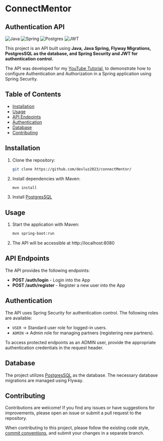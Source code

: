 # ConnectMentor

## Authentication API

![Java](https://img.shields.io/badge/java-%23ED8B00.svg?style=for-the-badge&logo=openjdk&logoColor=white)
![Spring](https://img.shields.io/badge/spring-%236DB33F.svg?style=for-the-badge&logo=spring&logoColor=white)
![Postgres](https://img.shields.io/badge/postgres-%23316192.svg?style=for-the-badge&logo=postgresql&logoColor=white)
![JWT](https://img.shields.io/badge/JWT-black?style=for-the-badge&logo=JSON%20web%20tokens)

This project is an API built using **Java, Java Spring, Flyway Migrations, PostgresSQL as the database, and Spring Security and JWT for authentication control.**

The API was developed for my [YouTube Tutorial](https://www.youtube.com/watch?v=5w-YCcOjPD0), to demonstrate how to configure Authentication and Authorization in a Spring application using Spring Security.

## Table of Contents

- [Installation](#installation)
- [Usage](#usage)
- [API Endpoints](#api-endpoints)
- [Authentication](#authentication)
- [Database](#database)
- [Contributing](#contributing)

## Installation

1. Clone the repository:

    ```bash
    git clone https://github.com/devluz2023/connectMentor/
    ```

2. Install dependencies with Maven:

    ```bash
    mvn install
    ```

3. Install [PostgresSQL](https://www.postgresql.org/)

## Usage

1. Start the application with Maven:

    ```bash
    mvn spring-boot:run
    ```

2. The API will be accessible at http://localhost:8080

## API Endpoints

The API provides the following endpoints:

- **POST /auth/login** - Login into the App
- **POST /auth/register** - Register a new user into the App

## Authentication

The API uses Spring Security for authentication control. The following roles are available:

- `USER` -> Standard user role for logged-in users.
- `ADMIN` -> Admin role for managing partners (registering new partners).

To access protected endpoints as an ADMIN user, provide the appropriate authentication credentials in the request header.

## Database

The project utilizes [PostgresSQL](https://www.postgresql.org/) as the database. The necessary database migrations are managed using Flyway.

## Contributing

Contributions are welcome! If you find any issues or have suggestions for improvements, please open an issue or submit a pull request to the repository.

When contributing to this project, please follow the existing code style, [commit conventions](https://www.conventionalcommits.org/en/v1.0.0/), and submit your changes in a separate branch.
